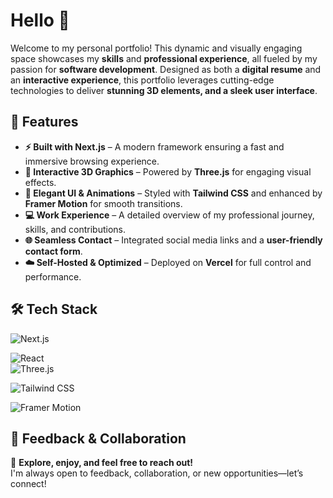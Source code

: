 # Hello 👋  
Welcome to my personal portfolio! This dynamic and visually engaging space showcases my **skills** and **professional experience**, all fueled by my passion for **software development**. Designed as both a **digital resume** and an **interactive experience**, this portfolio leverages cutting-edge technologies to deliver **stunning 3D elements, and a sleek user interface**.

## 🚀 Features  

- **⚡ Built with Next.js** – A modern framework ensuring a fast and immersive browsing experience.  
- **🎨 Interactive 3D Graphics** – Powered by **Three.js** for engaging visual effects.  
- **💎 Elegant UI & Animations** – Styled with **Tailwind CSS** and enhanced by **Framer Motion** for smooth transitions.  
- **💻 Work Experience** – A detailed overview of my professional journey, skills, and contributions.  
- **🌐 Seamless Contact** – Integrated social media links and a **user-friendly contact form**.  
- **☁️ Self-Hosted & Optimized** – Deployed on **Vercel** for full control and performance.  

## 🛠 Tech Stack  

![Next.js](https://img.shields.io/badge/Next.js-black?style=for-the-badge&logo=next.js&logoColor=white)  

![React](https://img.shields.io/badge/React-gray?style=for-the-badge&logo=react&logoColor=61DAFB)  
![Three.js](https://img.shields.io/badge/Three.js-000000?style=for-the-badge&logo=three.js&logoColor=white)  

![Tailwind CSS](https://img.shields.io/badge/Tailwind%20CSS-0F172A?style=for-the-badge&logo=tailwind-css&logoColor=white)  

![Framer Motion](https://img.shields.io/badge/Framer%20Motion-0055FF?style=for-the-badge&logo=framer&logoColor=white)  

## 🤝 Feedback & Collaboration  

🚀 **Explore, enjoy, and feel free to reach out!**  
I'm always open to feedback, collaboration, or new opportunities—let’s connect!  

